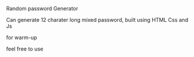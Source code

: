 Random password Generator

Can generate 12 charater long mixed password, built using HTML Css and Js




 for warm-up


 feel free to use
